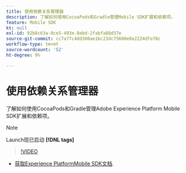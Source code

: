 ```yaml
---
title: 使用依赖关系管理器
description: 了解如何使用CocoaPods和Gradle管理Mobile SDK扩展和依赖项。
feature: Mobile SDK
kt: null
exl-id: 92b8c63a-0ce5-493e-8ebd-2fabfa88d37e
source-git-commit: cc7a77c4dd380ae1bc23dc75608e8e2224dfe78c
workflow-type: tm+mt
source-wordcount: '52'
ht-degree: 9%

---
```


# 使用依赖关系管理器

了解如何使用CocoaPods和Gradle管理Adobe Experience Platform Mobile SDK扩展和依赖项。

>[!NOTE]
>
> Launch现已启动 **[!DNL tags]**

>[!VIDEO](https://video.tv.adobe.com/v/26263/?quality=12&learn=on)

* [获取Experience PlatformMobile SDK文档](https://aep-sdks.gitbook.io/docs/getting-started/get-the-sdk).
